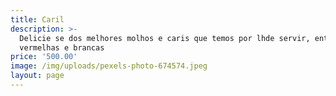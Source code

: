 ```yaml
---
title: Caril
description: >-
  Delicie se dos melhores molhos e caris que temos por lhde servir, entre carnes
  vermelhas e brancas
price: '500.00'
image: /img/uploads/pexels-photo-674574.jpeg
layout: page
---
```


